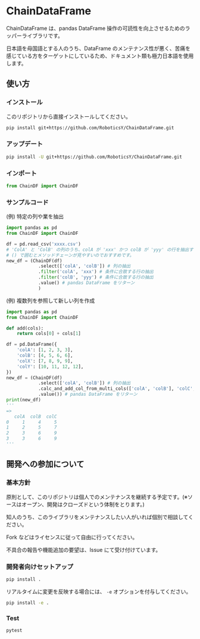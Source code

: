 # ChainDataFrame
ChainDataFrame は、pandas DataFrame 操作の可読性を向上させるためのラッパーライブラリです。

日本語を母国語とする人のうち、DataFrame のメンテナンス性が悪く、苦痛を感じている方をターゲットにしているため、ドキュメント類も極力日本語を使用します。

## 使い方

### インストール
このリポジトリから直接インストールしてください。

```bash
pip install git+https://github.com/RoboticsY/ChainDataFrame.git
```

### アップデート
```bash
pip install -U git+https://github.com/RoboticsY/ChainDataFrame.git
```

### インポート

```python
from ChainDF import ChainDF
```

### サンプルコード

(例) 特定の列や業を抽出
```python
import pandas as pd
from ChainDF import ChainDF

df = pd.read_csv('xxxx.csv')
# 'ColA' と 'ColB' の列のうち、colA が 'xxx' かつ colB が 'yyy' の行を抽出する
# () で囲むとメソッドチェーンが見やすいのでおすすめです。
new_df = (ChainDF(df)
            .select(['colA', 'colB']) # 列の抽出
            .filter('colA', 'xxx') # 条件に合致する行の抽出
            .filter('colB', 'yyy') # 条件に合致する行の抽出
            .value() # pandas DataFrame をリターン
            )
```

(例) 複数列を参照して新しい列を作成
```python
import pandas as pd
from ChainDF import ChainDF

def add(cols):
    return cols[0] + cols[1]

df = pd.DataFrame({
    'colA': [1, 2, 3, 3],
    'colB': [4, 5, 6, 6],
    'colX': [7, 8, 9, 9],
    'colY': [10, 11, 12, 12],
})
new_df = (ChainDF(df)
            .select(['colA', 'colB']) # 列の抽出
            .calc_and_add_col_from_multi_cols(['colA', 'colB'], 'colC', add) # colA と colB の値を足して colC とする
            .value()) # pandas DataFrame をリターン
print(new_df)
'''
=>
   colA  colB  colC
0     1     4     5
1     2     5     7
2     3     6     9
3     3     6     9
'''
```


## 開発への参加について

### 基本方針
原則として、このリポジトリは個人でのメンテナンスを継続する予定です。(※ソースはオープン、開発はクローズドという体制をとります。)

知人のうち、このライブラリをメンテナンスしたい人がいれば個別で相談してください。

Fork などはライセンスに従って自由に行ってください。

不具合の報告や機能追加の要望は、Issue にて受け付けています。

### 開発者向けセットアップ

```bash
pip install .
```

リアルタイムに変更を反映する場合には、 `-e` オプションを付与してください。
    
```bash
pip install -e .
```

### Test

```bash
pytest
```